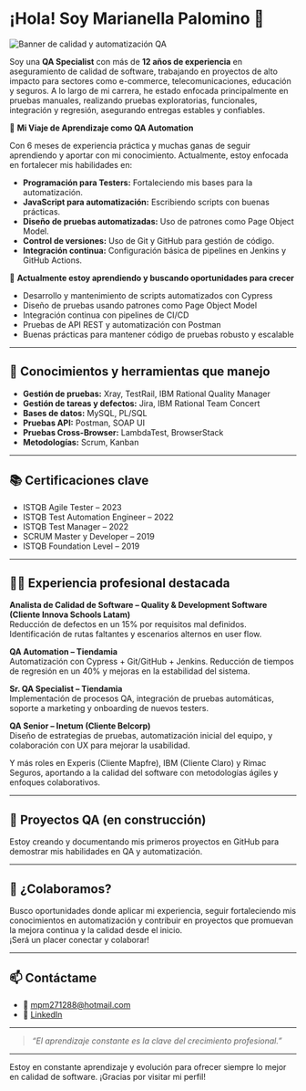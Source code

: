 # ¡Hola! Soy Marianella Palomino 👋

![Banner de calidad y automatización QA](https://placehold.co/800x200/3B82F6/FFFFFF?text=QA+Specialist+%7C+QA+Automation+in+Progress%7C+ISTQB+Certified)

Soy una **QA Specialist** con más de **12 años de experiencia** en aseguramiento de calidad de software, trabajando en proyectos de alto impacto para sectores como e-commerce, telecomunicaciones, educación y seguros. A lo largo de mi carrera, he estado enfocada principalmente en pruebas manuales, realizando pruebas exploratorias, funcionales, integración y regresión, asegurando entregas estables y confiables.

🚀 **Mi Viaje de Aprendizaje como QA Automation**

Con 6 meses de experiencia práctica y muchas ganas de seguir aprendiendo y aportar con mi conocimiento. Actualmente, estoy enfocada en fortalecer mis habilidades en: 
* **Programación para Testers:** Fortaleciendo mis bases para la automatización.  
* **JavaScript para automatización:** Escribiendo scripts con buenas prácticas.  
* **Diseño de pruebas automatizadas:** Uso de patrones como Page Object Model.  
* **Control de versiones:** Uso de Git y GitHub para gestión de código.  
* **Integración continua:** Configuración básica de pipelines en Jenkins y GitHub Actions.

🌱 **Actualmente estoy aprendiendo y buscando oportunidades para crecer**

- Desarrollo y mantenimiento de scripts automatizados con Cypress  
- Diseño de pruebas usando patrones como Page Object Model  
- Integración continua con pipelines de CI/CD  
- Pruebas de API REST y automatización con Postman
- Buenas prácticas para mantener código de pruebas robusto y escalable  

---

## 🔧 **Conocimientos y herramientas que manejo**
- **Gestión de pruebas:** Xray, TestRail, IBM Rational Quality Manager
- **Gestión de tareas y defectos:** Jira, IBM Rational Team Concert
- **Bases de datos:** MySQL, PL/SQL
- **Pruebas API:** Postman, SOAP UI
- **Pruebas Cross-Browser:** LambdaTest, BrowserStack
- **Metodologías:** Scrum, Kanban

---

## 📚 **Certificaciones clave**
- ISTQB Agile Tester – 2023  
- ISTQB Test Automation Engineer – 2022  
- ISTQB Test Manager – 2022  
- SCRUM Master y Developer – 2019  
- ISTQB Foundation Level – 2019

---

## 👩‍💻 **Experiencia profesional destacada**

**Analista de Calidad de Software – Quality & Development Software (Cliente Innova Schools Latam)**  
Reducción de defectos en un 15% por requisitos mal definidos. Identificación de rutas faltantes y escenarios alternos en user flow. 

**QA Automation – Tiendamia**  
Automatización con Cypress + Git/GitHub + Jenkins. Reducción de tiempos de regresión en un 40% y mejoras en la estabilidad del sistema.

**Sr. QA Specialist – Tiendamia**  
Implementación de procesos QA, integración de pruebas automáticas, soporte a marketing y onboarding de nuevos testers.

**QA Senior – Inetum (Cliente Belcorp)**  
Diseño de estrategias de pruebas, automatización inicial del equipo, y colaboración con UX para mejorar la usabilidad.

Y más roles en Experis (Cliente Mapfre), IBM (Cliente Claro) y Rimac Seguros, aportando a la calidad del software con metodologías ágiles y enfoques colaborativos.

---

## 📂 **Proyectos QA (en construcción)**

Estoy creando y documentando mis primeros proyectos en GitHub para demostrar mis habilidades en QA y automatización.

---

## 🤝 **¿Colaboramos?**

Busco oportunidades donde aplicar mi experiencia, seguir fortaleciendo mis conocimientos en automatización y contribuir en proyectos que promuevan la mejora continua y la calidad desde el inicio.  
¡Será un placer conectar y colaborar!

---

## 📫 **Contáctame**

- 📧 mpm271288@hotmail.com  
- 🔗 [LinkedIn](https://www.linkedin.com/in/marianella-palomino)

---

> *“El aprendizaje constante es la clave del crecimiento profesional.”*

---

Estoy en constante aprendizaje y evolución para ofrecer siempre lo mejor en calidad de software. ¡Gracias por visitar mi perfil! 
